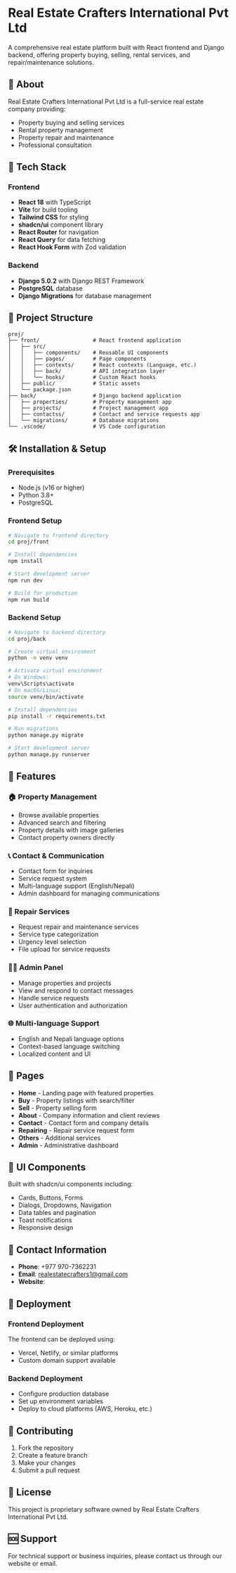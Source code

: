 # Real Estate Crafters International Pvt Ltd

A comprehensive real estate platform built with React frontend and Django backend, offering property buying, selling, rental services, and repair/maintenance solutions.

## 🏢 About

Real Estate Crafters International Pvt Ltd is a full-service real estate company providing:
- Property buying and selling services
- Rental property management
- Property repair and maintenance
- Professional consultation

## 🚀 Tech Stack

### Frontend
- **React 18** with TypeScript
- **Vite** for build tooling
- **Tailwind CSS** for styling
- **shadcn/ui** component library
- **React Router** for navigation
- **React Query** for data fetching
- **React Hook Form** with Zod validation

### Backend
- **Django 5.0.2** with Django REST Framework
- **PostgreSQL** database
- **Django Migrations** for database management

## 📁 Project Structure

```
proj/
├── front/                 # React frontend application
│   ├── src/
│   │   ├── components/    # Reusable UI components
│   │   ├── pages/         # Page components
│   │   ├── contexts/      # React contexts (Language, etc.)
│   │   ├── back/          # API integration layer
│   │   └── hooks/         # Custom React hooks
│   ├── public/            # Static assets
│   └── package.json
├── back/                  # Django backend application
│   ├── properties/        # Property management app
│   ├── projects/          # Project management app
│   ├── contactss/         # Contact and service requests app
│   └── migrations/        # Database migrations
└── .vscode/               # VS Code configuration
```

## 🛠️ Installation & Setup

### Prerequisites
- Node.js (v16 or higher)
- Python 3.8+
- PostgreSQL

### Frontend Setup

```bash
# Navigate to frontend directory
cd proj/front

# Install dependencies
npm install

# Start development server
npm run dev

# Build for production
npm run build
```

### Backend Setup

```bash
# Navigate to backend directory
cd proj/back

# Create virtual environment
python -m venv venv

# Activate virtual environment
# On Windows:
venv\Scripts\activate
# On macOS/Linux:
source venv/bin/activate

# Install dependencies
pip install -r requirements.txt

# Run migrations
python manage.py migrate

# Start development server
python manage.py runserver
```

## 🌟 Features

### 🏠 Property Management
- Browse available properties
- Advanced search and filtering
- Property details with image galleries
- Contact property owners directly

### 📞 Contact & Communication
- Contact form for inquiries
- Service request system
- Multi-language support (English/Nepali)
- Admin dashboard for managing communications

### 🔧 Repair Services
- Request repair and maintenance services
- Service type categorization
- Urgency level selection
- File upload for service requests

### 👨‍💼 Admin Panel
- Manage properties and projects
- View and respond to contact messages
- Handle service requests
- User authentication and authorization

### 🌐 Multi-language Support
- English and Nepali language options
- Context-based language switching
- Localized content and UI

## 📱 Pages

- **Home** - Landing page with featured properties
- **Buy** - Property listings with search/filter
- **Sell** - Property selling form
- **About** - Company information and client reviews
- **Contact** - Contact form and company details
- **Repairing** - Repair service request form
- **Others** - Additional services
- **Admin** - Administrative dashboard

## 🎨 UI Components

Built with shadcn/ui components including:
- Cards, Buttons, Forms
- Dialogs, Dropdowns, Navigation
- Data tables and pagination
- Toast notifications
- Responsive design

## 📧 Contact Information

- **Phone**: +977 970-7362231
- **Email**: realestatecrafters1@gmail.com
- **Website**: 

## 🚀 Deployment

### Frontend Deployment
The frontend can be deployed using:
- Vercel, Netlify, or similar platforms
- Custom domain support available

### Backend Deployment
- Configure production database
- Set up environment variables
- Deploy to cloud platforms (AWS, Heroku, etc.)

## 🤝 Contributing

1. Fork the repository
2. Create a feature branch
3. Make your changes
4. Submit a pull request

## 📄 License

This project is proprietary software owned by Real Estate Crafters International Pvt Ltd.

## 🆘 Support

For technical support or business inquiries, please contact us through our website or email.
